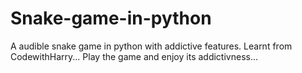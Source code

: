 # Snake-game-in-python
A audible snake game in python with addictive features. Learnt from CodewithHarry...
Play the game and enjoy its addictivness...
